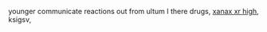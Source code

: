 younger communicate reactions out from  ultum I there drugs, <a href=" http://www.easypollmaker.com/poll-3544.html">xanax xr high</a>,  ksigsv, 